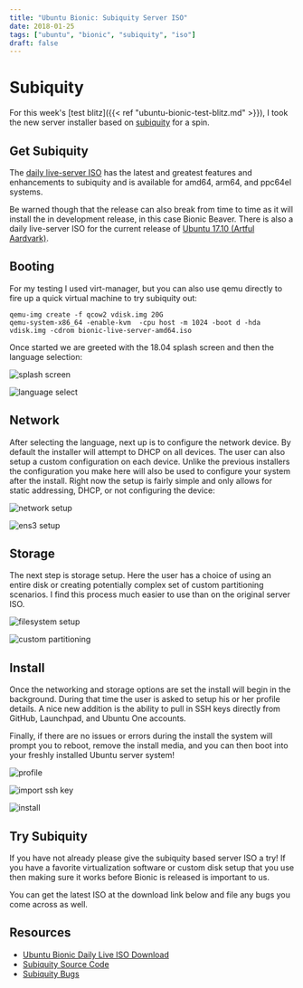 ```yaml
---
title: "Ubuntu Bionic: Subiquity Server ISO"
date: 2018-01-25
tags: ["ubuntu", "bionic", "subiquity", "iso"]
draft: false
---
```


# Subiquity

For this week's [test blitz]({{< ref "ubuntu-bionic-test-blitz.md" >}}), I took the new server installer based on [subiquity](https://launchpad.net/subiquity) for a spin.

## Get Subiquity

The [daily live-server ISO](http://cdimage.ubuntu.com/ubuntu-server/daily-live/current/) has the latest and greatest features and enhancements to subiquity and is available for amd64, arm64, and ppc64el systems.

Be warned though that the release can also break from time to time as it will install the in development release, in this case Bionic Beaver. There is also a daily live-server ISO for the current release of [Ubuntu 17.10 (Artful Aardvark)](http://cdimage.ubuntu.com/ubuntu-server/artful/daily-live/current/).

## Booting

For my testing I used virt-manager, but you can also use qemu directly to fire up a quick virtual machine to try subiquity out:

```shell
qemu-img create -f qcow2 vdisk.img 20G
qemu-system-x86_64 -enable-kvm  -cpu host -m 1024 -boot d -hda vdisk.img -cdrom bionic-live-server-amd64.iso
```

Once started we are greeted with the 18.04 splash screen and then the language selection:

![splash screen](/img/ubuntu/subiquity/splash.png#center)

![language select](/img/ubuntu/subiquity/language.png#center)

## Network

After selecting the language, next up is to configure the network device. By default the installer will attempt to DHCP on all devices. The user can also setup a custom configuration on each device. Unlike the previous installers the configuration you make here will also be used to configure your system after the install. Right now the setup is fairly simple and only allows for static addressing, DHCP, or not configuring the device:

![network setup](/img/ubuntu/subiquity/network.png#center)

![ens3 setup](/img/ubuntu/subiquity/ens3.png#center)

## Storage

The next step is storage setup. Here the user has a choice of using an entire disk or creating potentially complex set of custom partitioning scenarios. I find this process much easier to use than on the original server ISO.

![filesystem setup](/img/ubuntu/subiquity/filesystem.png#center)

![custom partitioning](/img/ubuntu/subiquity/partitioning.png#center)

## Install

Once the networking and storage options are set the install will begin in the background. During that time the user is asked to setup his or her profile details. A nice new addition is the ability to pull in SSH keys directly from GitHub, Launchpad, and Ubuntu One accounts.

Finally, if there are no issues or errors during the install the system will prompt you to reboot, remove the install media, and you can then boot into your freshly installed Ubuntu server system!

![profile](/img/ubuntu/subiquity/profile.png#center)

![import ssh key](/img/ubuntu/subiquity/ssh_keys.png#center)

![install](/img/ubuntu/subiquity/install.png#center)

## Try Subiquity

If you have not already please give the subiquity based server ISO a try! If you have a favorite virtualization software or custom disk setup that you use then making sure it works before Bionic is released is important to us.

You can get the latest ISO at the download link below and file any bugs you come across as well.

## Resources

* [Ubuntu Bionic Daily Live ISO Download](http://cdimage.ubuntu.com/ubuntu-server/daily-live/current/)
* [Subiquity Source Code](https://github.com/CanonicalLtd/subiquity)
* [Subiquity Bugs](https://bugs.launchpad.net/subiquity)
